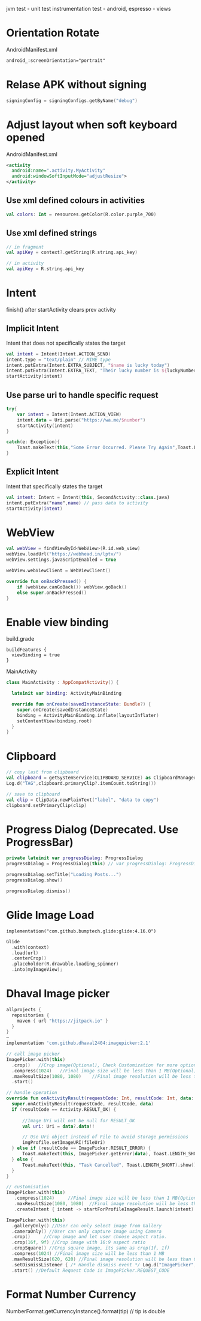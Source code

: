 jvm test - unit test
instrumentation test - android, espresso - views

# Orientation Rotate 
AndroidManifest.xml
```xml
android_:screenOrientation="portrait"
```

# Relase APK without signing 
```kotlin
signingConfig = signingConfigs.getByName("debug")
```


# Adjust layout when soft keyboard opened

AndroidManifest.xml

```xml
<activity
  android:name=".activity.MyActivity"
  android:windowSoftInputMode="adjustResize">
</activity>
```

## Use xml defined colours in activities

```kotlin
val colors: Int = resources.getColor(R.color.purple_700)
```

## Use xml defined strings

```kotlin
// in fragment
val apiKey = context?.getString(R.string.api_key)

// in activity
val apiKey = R.string.api_key
```

# Intent

finish() after startActivity clears prev activity

## Implicit Intent

Intent that does not specifically states the target

```kotlin
val intent = Intent(Intent.ACTION_SEND)
intent.type = "text/plain" // MIME type
intent.putExtra(Intent.EXTRA_SUBJECT, "$name is lucky today")
intent.putExtra(Intent.EXTRA_TEXT, "Their lucky number is ${luckyNumber.toString()}") // main body
startActivity(intent)
```

## Use parse uri to handle specific request

```kotlin
try{
	var intent = Intent(Intent.ACTION_VIEW)
	intent.data = Uri.parse("https://wa.me/$number")
	startActivity(intent)
}

catch(e: Exception){
	Toast.makeText(this,"Some Error Occurred. Please Try Again",Toast.LENGTH_LONG).show()
}
```

## Explicit Intent

Intent that specifically states the target

```kotlin
val intent: Intent = Intent(this, SecondActivity::class.java)
intent.putExtra("name",name) // pass data to activity
startActivity(intent)
```

# WebView
```kotlin
val webView = findViewById<WebView>(R.id.web_view)  
webView.loadUrl("https://webhead.in/lptv/")  
webView.settings.javaScriptEnabled = true

webView.webViewClient = WebViewClient()

override fun onBackPressed() {  
	if (webView.canGoBack()) webView.goBack()  
	else super.onBackPressed()  
}
```
# Enable view binding

build.grade

```
buildFeatures {
  viewBinding = true
}
```

MainActivity

```Kotlin
class MainActivity : AppCompatActivity() {

  lateinit var binding: ActivityMainBinding

  override fun onCreate(savedInstanceState: Bundle?) {
    super.onCreate(savedInstanceState)
    binding = ActivityMainBinding.inflate(layoutInflater)
    setContentView(binding.root)
  }
}
```

# Clipboard

```kotlin
// copy last from clipboard
val clipboard = getSystemService(CLIPBOARD_SERVICE) as ClipboardManager
Log.d("TAG",clipboard.primaryClip?.itemCount.toString())

// save to clipboard
val clip = ClipData.newPlainText("label", "data to copy")
clipboard.setPrimaryClip(clip)
```

# Progress Dialog (Deprecated. Use ProgressBar)

```kotlin
private lateinit var progressDialog: ProgressDialog
progressDialog = ProgressDialog(this) // var progressDialog: ProgressDialog = ProgressDialog(this)

progressDialog.setTitle("Loading Posts...")
progressDialog.show()

progressDialog.dismiss()
```

# Glide Image Load
`implementation("com.github.bumptech.glide:glide:4.16.0")`

```kotlin
Glide
  .with(context)
  .load(url)
  .centerCrop()
  .placeholder(R.drawable.loading_spinner)
  .into(myImageView);
```
# Dhaval Image picker
```gradle
allprojects {
  repositories {
    maven { url "https://jitpack.io" }
  }
}
–
implementation 'com.github.dhaval2404:imagepicker:2.1'
```

```kotlin
// call image picker
ImagePicker.with(this)
  .crop()   //Crop image(Optional), Check Customization for more option
  .compress(1024)   //Final image size will be less than 1 MB(Optional)
  .maxResultSize(1080, 1080)    //Final image resolution will be less than 1080 x 1080(Optional)
  .start()

// handle operation
override fun onActivityResult(requestCode: Int, resultCode: Int, data: Intent?) {
  super.onActivityResult(requestCode, resultCode, data)
  if (resultCode == Activity.RESULT_OK) {
  
      //Image Uri will not be null for RESULT_OK
      val uri: Uri = data?.data!!

      // Use Uri object instead of File to avoid storage permissions
      imgProfile.setImageURI(fileUri)
  } else if (resultCode == ImagePicker.RESULT_ERROR) {
      Toast.makeText(this, ImagePicker.getError(data), Toast.LENGTH_SHORT).show()
  } else {
      Toast.makeText(this, "Task Cancelled", Toast.LENGTH_SHORT).show()
  }
}

// customisation
ImagePicker.with(this)
   .compress(1024)     //Final image size will be less than 1 MB(Optional)
   .maxResultSize(1080, 1080)  //Final image resolution will be less than 1080 x 1080(Optional)
   .createIntent { intent -> startForProfileImageResult.launch(intent) }

ImagePicker.with(this)
  .galleryOnly() //User can only select image from Gallery
  .cameraOnly() //User can only capture image using Camera
  .crop()     //Crop image and let user choose aspect ratio.
  .crop(16f, 9f) //Crop image with 16:9 aspect ratio
  .cropSquare() //Crop square image, its same as crop(1f, 1f)
  .compress(1024) //Final image size will be less than 1 MB
  .maxResultSize(620, 620) //Final image resolution will be less than 620 x 620
  .setDismissListener { /* Handle dismiss event */ Log.d("ImagePicker", "onDismiss"); }
  .start() //Default Request Code is ImagePicker.REQUEST_CODE
```
# Format Number Currency
NumberFormat.getCurrencyInstance().format(tip) // tip is double
